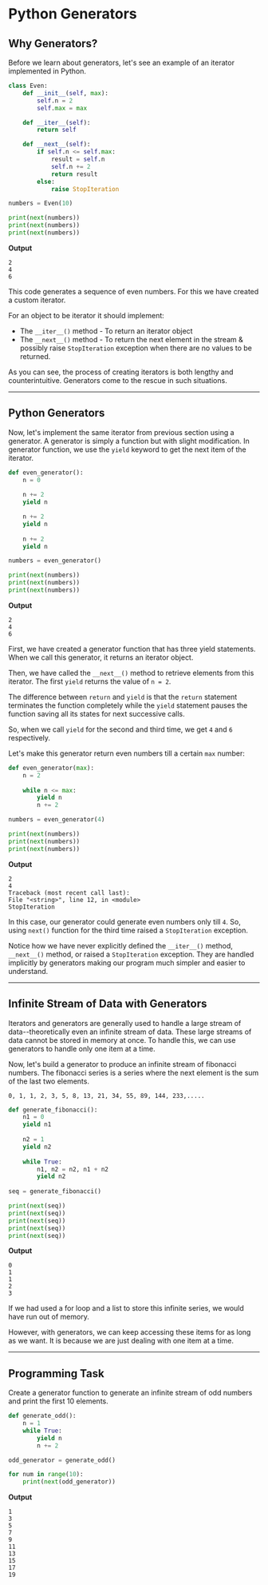 # Python Generators

## Why Generators?
Before we learn about generators, let's see an example of an iterator implemented in Python.

```python
class Even:
    def __init__(self, max):
        self.n = 2
        self.max = max

    def __iter__(self):
        return self

    def __next__(self):
        if self.n <= self.max:
            result = self.n
            self.n += 2
            return result
        else:
            raise StopIteration

numbers = Even(10)

print(next(numbers))
print(next(numbers))
print(next(numbers))
```

**Output**
```
2
4
6
```

This code generates a sequence of even numbers. For this we have created a custom iterator.

For an object to be iterator it should implement:
- The  `__iter__()` method - To return an iterator object
- The  `__next__()` method - To return the next element in the stream & possibly raise `StopIteration` exception when
there are no values to be returned.

As you can see, the process of creating iterators is both lengthy and counterintuitive. Generators come to the rescue in such situations.

---

## Python Generators

Now, let's implement the same iterator from previous section using a generator.
A generator is simply a function but with slight modification. In generator function, we use the `yield` keyword to get the next item of the iterator.

```python
def even_generator():
    n = 0
    
    n += 2
    yield n

    n += 2
    yield n
    
    n += 2
    yield n

numbers = even_generator()

print(next(numbers))
print(next(numbers))
print(next(numbers))
```

**Output**

```
2
4
6
```

First, we have created a generator function that has three yield statements. When we call this generator, it returns an iterator object.

Then, we have called the `__next__()` method to retrieve elements from this iterator. The first `yield` returns the value of `n = 2`.

The difference between `return` and `yield` is that the `return` statement terminates the function completely while the `yield` statement pauses the function saving all its states for next successive calls.

So, when we call `yield` for the second and third time, we get `4` and `6` respectively.

Let's make this generator return even numbers till a certain `max` number:

```python
def even_generator(max):
    n = 2
    
    while n <= max:
        yield n
        n += 2

numbers = even_generator(4)

print(next(numbers))
print(next(numbers))
print(next(numbers))
```

**Output**

```
2
4
Traceback (most recent call last):
File "<string>", line 12, in <module>
StopIteration
```

In this case, our generator could generate even numbers only till `4`. So, using `next()` function for the third time raised a `StopIteration` exception.

Notice how we have never explicitly defined the `__iter__()` method, `__next__()` method, or raised a `StopIteration` exception. They are handled implicitly by generators making our program much simpler and easier to understand.

---

## Infinite Stream of Data with Generators

Iterators and generators are generally used to handle a large stream of data--theoretically even an infinite stream of data. These large streams of data cannot be stored in memory at once. To handle this, we can use generators to handle only one item at a time. 

Now, let's build a generator to produce an infinite stream of fibonacci numbers. The fibonacci series is a series where the next element is the sum of the last two elements.

```
0, 1, 1, 2, 3, 5, 8, 13, 21, 34, 55, 89, 144, 233,.....
```

```python
def generate_fibonacci():
    n1 = 0
    yield n1
    
    n2 = 1
    yield n2
    
    while True:
        n1, n2 = n2, n1 + n2
        yield n2
        
seq = generate_fibonacci()

print(next(seq))
print(next(seq))
print(next(seq))
print(next(seq))
print(next(seq))
```

**Output**
```
0
1
1
2
3
```
If we had used a for loop and a list to store this infinite series, we would have run out of memory.

However, with generators, we can keep accessing these items for as long as we want. It is because we are just dealing with one item at a time.

---

## Programming Task

Create a generator function to generate an infinite stream of odd numbers and print the first 10 elements.

```python
def generate_odd():
    n = 1
    while True:
        yield n
        n += 2

odd_generator = generate_odd()

for num in range(10):
    print(next(odd_generator))
```

**Output**
```
1
3
5
7
9
11
13
15
17
19
```